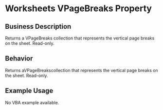 # Worksheets VPageBreaks Property

## Business Description
Returns a VPageBreaks collection that represents the vertical page breaks on the sheet. Read-only.

## Behavior
Returns aVPageBreakscollection that represents the vertical page breaks on the sheet. Read-only.

## Example Usage
No VBA example available.